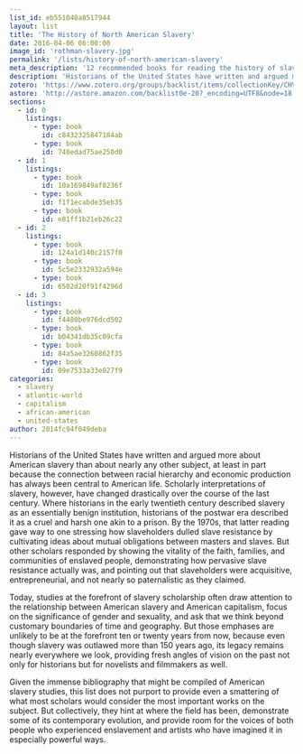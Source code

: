```yaml
---
list_id: eb551040a8517944
layout: list
title: 'The History of North American Slavery'
date: 2016-04-06 06:00:00
image_id: 'rothman-slavery.jpg'
permalink: '/lists/history-of-north-american-slavery'
meta_description: '12 recommended books for reading the history of slavery in North America from historian Joshua Rothman'
description: 'Historians of the United States have written and argued more about American slavery than about nearly any other subject, and yet scholarly interpretations of slavery have changed drastically over the course of the last century.  This list does not purport to provide even a smattering of what most scholars would consider the most important works on the subject. But collectively, they hint at where the field has been, demonstrate some of its contemporary evolution, and provide room for the voices of both people who experienced enslavement and artists who have imagined it in especially powerful ways.'
zotero: 'https://www.zotero.org/groups/backlist/items/collectionKey/CHVABZPQ/itemKey/FFFV4WEW'
astore: 'http://astore.amazon.com/backlist0e-20?_encoding=UTF8&node=18'
sections: 
  - id: 0
    listings:
      - type: book
        id: c8432325847184ab
      - type: book
        id: 740edad75ae250d0
  - id: 1
    listings:
      - type: book
        id: 10a169849af8236f
      - type: book
        id: f1f1ecabde35eb35
      - type: book
        id: e81ff1b21eb26c22
  - id: 2
    listings:
      - type: book
        id: 124a1d140c2157f0
      - type: book
        id: 5c5e2332932a594e
      - type: book
        id: 6502d20f91f4296d
  - id: 3
    listings:
      - type: book
        id: f4480be976dcd502
      - type: book
        id: b04341db35c09cfa
      - type: book
        id: 84a5ae3260862f35
      - type: book
        id: 09e7533a33e027f9
categories:
  - slavery
  - atlantic-world
  - capitalism
  - african-american
  - united-states
author: 2014fc94f049deba
---
```

Historians of the United States have written and argued more about American slavery than about nearly any other subject, at least in part because the connection between racial hierarchy and economic production has always been central to American life. Scholarly interpretations of slavery, however, have changed drastically over the course of the last century. Where historians in the early twentieth century described slavery as an essentially benign institution, historians of the postwar era described it as a cruel and harsh one akin to a prison. By the 1970s, that latter reading gave way to one stressing how slaveholders dulled slave resistance by cultivating ideas about mutual obligations between masters and slaves. But other scholars responded by showing the vitality of the faith, families, and communities of enslaved people, demonstrating how pervasive slave resistance actually was, and pointing out that slaveholders were acquisitive, entrepreneurial, and not nearly so paternalistic as they claimed.

Today, studies at the forefront of slavery scholarship often draw attention to the relationship between American slavery and American capitalism, focus on the significance of gender and sexuality, and ask that we think beyond customary boundaries of time and geography. But those emphases are unlikely to be at the forefront ten or twenty years from now, because even though slavery was outlawed more than 150 years ago, its legacy remains nearly everywhere we look, providing fresh angles of vision on the past not only for historians but for novelists and filmmakers as well.
 
Given the immense bibliography that might be compiled of American slavery studies, this list does not purport to provide even a smattering of what most scholars would consider the most important works on the subject. But collectively, they hint at where the field has been, demonstrate some of its contemporary evolution, and provide room for the voices of both people who experienced enslavement and artists who have imagined it in especially powerful ways.
